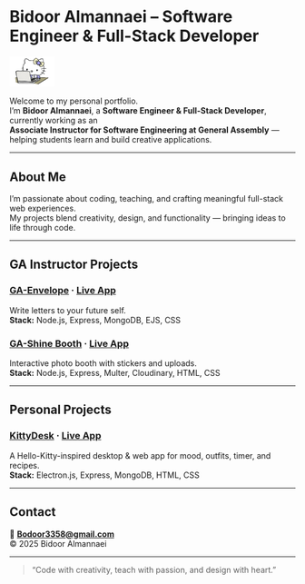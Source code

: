 # Bidoor Almannaei – Software Engineer & Full-Stack Developer

<img src="images/logo.png" alt="Logo" width="80"/>

Welcome to my personal portfolio.  
I’m **Bidoor Almannaei**, a **Software Engineer & Full-Stack Developer**, currently working as an  
**Associate Instructor for Software Engineering at General Assembly** — helping students learn and build creative applications.

---

## About Me

I’m passionate about coding, teaching, and crafting meaningful full-stack web experiences.  
My projects blend creativity, design, and functionality — bringing ideas to life through code.

---

## GA Instructor Projects

### [GA-Envelope](https://github.com/Bodoorr/GA-Envelope) · [Live App](https://ga-envelope.up.railway.app)
Write letters to your future self.  
**Stack:** Node.js, Express, MongoDB, EJS, CSS

### [GA-Shine Booth](https://github.com/Bodoorr/GA-Envelope) · [Live App](https://ga-shine-booth.up.railway.app)
Interactive photo booth with stickers and uploads.  
**Stack:** Node.js, Express, Multer, Cloudinary, HTML, CSS

---

## Personal Projects

### [KittyDesk](https://github.com/Bodoorr/KittyDesk) · [Live App](https://kittydesk.onrender.com)
A Hello-Kitty-inspired desktop & web app for mood, outfits, timer, and recipes.  
**Stack:** Electron.js, Express, MongoDB, HTML, CSS

---

## Contact

📧 **Bodoor3358@gmail.com**  
© 2025 Bidoor Almannaei

---

> “Code with creativity, teach with passion, and design with heart.”
